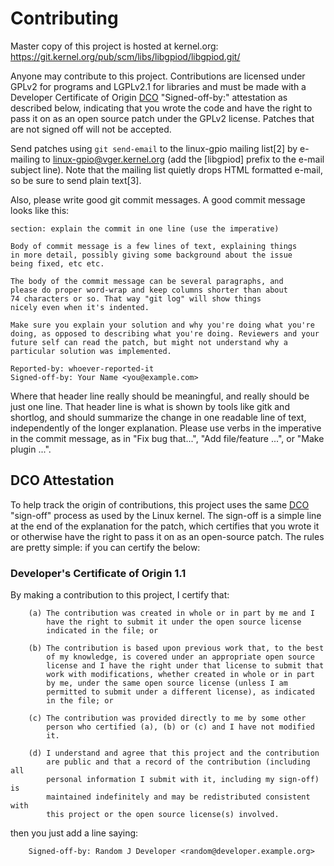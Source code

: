 <!-- SPDX-License-Identifier: CC-BY-SA-4.0 -->
<!-- SPDX-FileCopyrightText: 2024 Bartosz Golaszewski <bartosz.golaszewski@linaro.org> -->
<!-- Based on text originally written by Grant Likely <grant.likely@linaro.org> -->

Contributing
============

Master copy of this project is hosted at kernel.org:
https://git.kernel.org/pub/scm/libs/libgpiod/libgpiod.git/

Anyone may contribute to this project. Contributions are licensed under GPLv2
for programs and LGPLv2.1 for libraries and must be made with a Developer
Certificate of Origin [DCO] "Signed-off-by:" attestation as described below,
indicating that you wrote the code and have the right to pass it on as an open
source patch under the GPLv2 license. Patches that are not signed off will not
be accepted.

Send patches using `git send-email` to the linux-gpio mailing list[2] by
e-mailing to linux-gpio@vger.kernel.org (add the [libgpiod] prefix to the
e-mail subject line). Note that the mailing list quietly drops HTML formatted
e-mail, so be sure to send plain text[3].

Also, please write good git commit messages. A good commit message looks like
this:

```
section: explain the commit in one line (use the imperative)

Body of commit message is a few lines of text, explaining things
in more detail, possibly giving some background about the issue
being fixed, etc etc.

The body of the commit message can be several paragraphs, and
please do proper word-wrap and keep columns shorter than about
74 characters or so. That way "git log" will show things
nicely even when it's indented.

Make sure you explain your solution and why you're doing what you're
doing, as opposed to describing what you're doing. Reviewers and your
future self can read the patch, but might not understand why a
particular solution was implemented.

Reported-by: whoever-reported-it
Signed-off-by: Your Name <you@example.com>
```

Where that header line really should be meaningful, and really should be just
one line. That header line is what is shown by tools like gitk and shortlog,
and should summarize the change in one readable line of text, independently of
the longer explanation. Please use verbs in the imperative in the commit
message, as in "Fix bug that...", "Add file/feature ...", or "Make plugin ...".

DCO Attestation
---------------

To help track the origin of contributions, this project uses the same [DCO]
"sign-off" process as used by the Linux kernel. The sign-off is a simple line
at the end of the explanation for the patch, which certifies that you wrote it
or otherwise have the right to pass it on as an open-source patch. The rules
are pretty simple: if you can certify the below:

### Developer's Certificate of Origin 1.1

By making a contribution to this project, I certify that:

        (a) The contribution was created in whole or in part by me and I
            have the right to submit it under the open source license
            indicated in the file; or

        (b) The contribution is based upon previous work that, to the best
            of my knowledge, is covered under an appropriate open source
            license and I have the right under that license to submit that
            work with modifications, whether created in whole or in part
            by me, under the same open source license (unless I am
            permitted to submit under a different license), as indicated
            in the file; or

        (c) The contribution was provided directly to me by some other
            person who certified (a), (b) or (c) and I have not modified
            it.

        (d) I understand and agree that this project and the contribution
            are public and that a record of the contribution (including all
            personal information I submit with it, including my sign-off) is
            maintained indefinitely and may be redistributed consistent with
            this project or the open source license(s) involved.

then you just add a line saying:

        Signed-off-by: Random J Developer <random@developer.example.org>

[DCO]: https://developercertificate.org/
